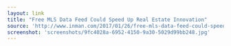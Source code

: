 ```yaml
---
layout: link
title: "Free MLS Data Feed Could Speed Up Real Estate Innovation"
source: 'http://www.inman.com/2017/01/26/free-mls-data-feed-could-speed-up-real-estate-innovation/amp/'
screenshot: 'screenshots/9fc4028a-6952-4150-9a30-5029d99bb248.jpg'
---
```



